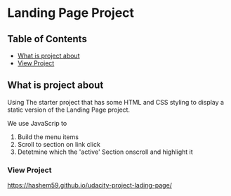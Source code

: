 # Landing Page Project

## Table of Contents

* [What is project about](#what-is-project-about)
* [View Project](#view-project)

## What is project about

Using The starter project that has some HTML and CSS styling to display a static version of the Landing Page project.

We use JavaScrip to 
1. Build the menu items
2. Scroll to section on link click
3. Detetmine which the 'active' Section onscroll and highlight it 

### View Project

https://hashem59.github.io/udacity-project-lading-page/
